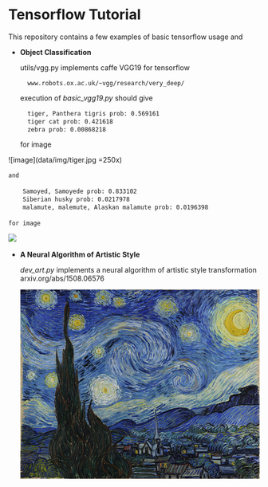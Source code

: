 # Tensorflow Tutorial

This repository contains a few examples of basic tensorflow usage and

- **Object Classification**

	utils/vgg.py implements caffe VGG19 for tensorflow

		www.robots.ox.ac.uk/~vgg/research/very_deep/

	execution of *basic_vgg19.py* should give

		tiger, Panthera tigris prob: 0.569161
		tiger cat prob: 0.421618
		zebra prob: 0.00868218

	for image

![image](data/img/tiger.jpg =250x)

	and

		Samoyed, Samoyede prob: 0.833102
		Siberian husky prob: 0.0217978
		malamute, malemute, Alaskan malamute prob: 0.0196398
	
	for image

<img src="https://github.com/sy0302/LearnTensorflow/blob/master/data/img/file.jpg" height="250">

- **A Neural Algorithm of Artistic Style**

	*dev_art.py* implements a neural algorithm of artistic style transformation
		arxiv.org/abs/1508.06576

	![image](data/img/art1.jpg?raw=true)
